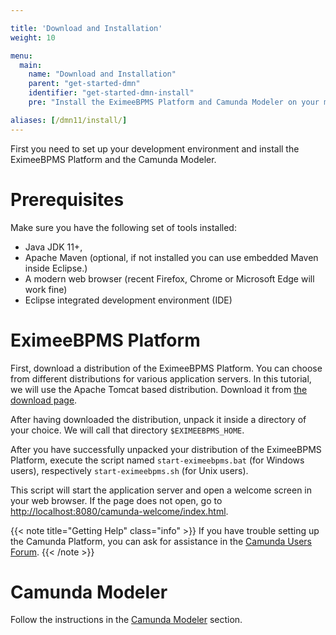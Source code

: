 ```yaml
---

title: 'Download and Installation'
weight: 10

menu:
  main:
    name: "Download and Installation"
    parent: "get-started-dmn"
    identifier: "get-started-dmn-install"
    pre: "Install the EximeeBPMS Platform and Camunda Modeler on your machine."

aliases: [/dmn11/install/]
---
```


First you need to set up your development environment and install the EximeeBPMS Platform and the Camunda Modeler.


# Prerequisites

Make sure you have the following set of tools installed:

* Java JDK 11+,
* Apache Maven (optional, if not installed you can use embedded Maven inside Eclipse.)
* A modern web browser (recent Firefox, Chrome or Microsoft Edge will work fine)
* Eclipse integrated development environment (IDE)


# EximeeBPMS Platform

First, download a distribution of the EximeeBPMS Platform. You can choose from different distributions for various application servers. In this tutorial, we will use the Apache Tomcat based distribution. Download it from [the download page](https://camunda.com/download/).

After having downloaded the distribution, unpack it inside a directory of your choice. We will call that directory `$EXIMEEBPMS_HOME`.

After you have successfully unpacked your distribution of the EximeeBPMS Platform, execute the script named `start-eximeebpms.bat` (for Windows users), respectively `start-eximeebpms.sh` (for Unix users).

This script will start the application server and open a welcome screen in your web browser. If the page does not open, go to [http://localhost:8080/camunda-welcome/index.html](http://localhost:8080/eximeebpms-welcome/index.html).

{{< note title="Getting Help" class="info" >}}
If you have trouble setting up the Camunda Platform, you can ask for assistance in the [Camunda Users Forum](https://forum.camunda.org/).
{{< /note >}}

# Camunda Modeler

Follow the instructions in the [Camunda Modeler](/manual/latest/installation/camunda-modeler) section.
